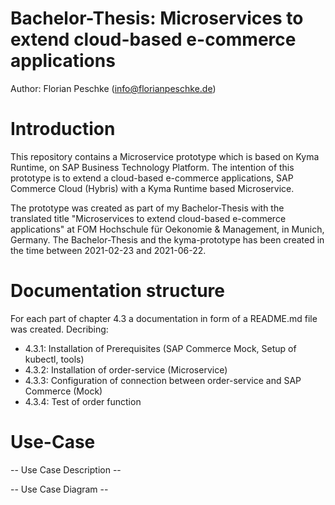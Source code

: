 # Bachelor-Thesis: Microservices to extend cloud-based e-commerce applications

Author: Florian Peschke (info@florianpeschke.de)

# Introduction

This repository contains a Microservice prototype which is based on Kyma Runtime, on SAP Business Technology Platform. The intention of this prototype is to extend a cloud-based e-commerce applications, SAP Commerce Cloud (Hybris) with a Kyma Runtime based Microservice.

The prototype was created as part of my Bachelor-Thesis with the translated title "Microservices to extend cloud-based e-commerce applications" at FOM Hochschule für Oekonomie & Management, in Munich, Germany. The Bachelor-Thesis and the kyma-prototype has been created in the time between 2021-02-23 and 2021-06-22.

# Documentation structure

For each part of chapter 4.3 a documentation in form of a README.md file was created. Decribing:
- 4.3.1: Installation of Prerequisites (SAP Commerce Mock, Setup of kubectl, tools)
- 4.3.2: Installation of order-service (Microservice)
- 4.3.3: Configuration of connection between order-service and SAP Commerce (Mock)
- 4.3.4: Test of order function

# Use-Case

-- Use Case Description --

-- Use Case Diagram --